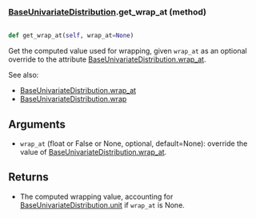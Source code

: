 ### [BaseUnivariateDistribution](BaseUnivariateDistribution.md).get_wrap_at (method)


```py

def get_wrap_at(self, wrap_at=None)

```



Get the computed value used for wrapping, given `wrap_at` as an optional
override to the attribute [BaseUnivariateDistribution.wrap_at](BaseUnivariateDistribution.wrap_at.md).

See also:

* [BaseUnivariateDistribution.wrap_at](BaseUnivariateDistribution.wrap_at.md)
* [BaseUnivariateDistribution.wrap](BaseUnivariateDistribution.wrap.md)

Arguments
------------
* `wrap_at` (float or False or None, optional, default=None): override
    the value of [BaseUnivariateDistribution.wrap_at](BaseUnivariateDistribution.wrap_at.md).

Returns
----------
* The computed wrapping value, accounting for [BaseUnivariateDistribution.unit](BaseUnivariateDistribution.unit.md) if `wrap_at`
    is None.

